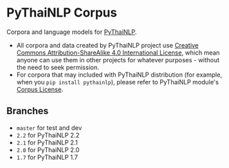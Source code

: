 # PyThaiNLP Corpus

Corpora and language models for [PyThaiNLP](https://github.com//PyThaiNLP/pythainlp).

- All corpora and data created by PyThaiNLP project use [Creative Commons Attribution-ShareAlike 4.0 International License](https://creativecommons.org/licenses/by-sa/4.0/), which mean anyone can use them in other projects for whatever purposes - without the need to seek permission.
- For corpora that may included with PyThaiNLP distribution (for example, when you `pip install pythainlp`), please refer to PyThaiNLP module's [Corpus License](https://github.com/PyThaiNLP/pythainlp/blob/dev/pythainlp/corpus/corpus_license.md).

## Branches

- `master` for test and dev
- `2.2` for PyThaiNLP 2.2
- `2.1` for PyThaiNLP 2.1
- `2.0` for PyThaiNLP 2.0
- `1.7` for PyThaiNLP 1.7
